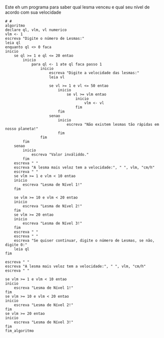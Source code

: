 Este eh um programa para saber qual lesma venceu e qual seu nível de acordo com sua velocidade
	
	# # 
	algoritmo
	declare ql, vlm, vl numerico
	vlm <- 1
	escreva "Digite o número de Lesmas:"
	leia ql
	enquanto ql <> 0 faca
	inicio
		se ql >= 1 e ql <= 20 entao
			inicio
				para ql <- 1 ate ql faca passo 1
					inicio
						escreva "Digite a velocidade das lesmas:"
						leia vl
						
						se vl >= 1 e vl <= 50 entao
							inicio 
								se vl >= vlm entao
									inicio
										vlm <- vl
									fim
							fim
						senao
							inicio
								escreva "Não existem lesmas tão rápidas em nosso planeta!"
							fim
					fim
			fim
		senao
			inicio
				escreva "Valor inváliddo."
			fim
		escreva " "
		escreva "A lesma mais veloz tem a velocidade:", " ", vlm, "cm/h"
		escreva " "
		se vlm >= 1 e vlm < 10 entao
		inicio
			escreva "Lesma de Nível 1!"
		fim
		
		se vlm >= 10 e vlm < 20 entao
		inicio
			escreva "Lesma de Nível 2!"
		fim
		se vlm >= 20 entao
		inicio
			escreva "Lesma de Nível 3!"
		fim
		escreva " "
		escreva " "
		escreva "Se quiser continuar, digite o número de Lesmas, se não, digite 0:"
		leia ql
	fim
	
	escreva " "
	escreva "A lesma mais veloz tem a velocidade:", " ", vlm, "cm/h"
	escreva " "
	
	se vlm >= 1 e vlm < 10 entao
	inicio
		escreva "Lesma de Nível 1!"
	fim
	se vlm >= 10 e vlm < 20 entao
	inicio
		escreva "Lesma de Nível 2!"
	fim
	se vlm >= 20 entao
	inicio
		escreva "Lesma de Nível 3!"
	fim
	fim_algoritmo
